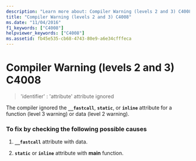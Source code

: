 ```yaml
---
description: "Learn more about: Compiler Warning (levels 2 and 3) C4008"
title: "Compiler Warning (levels 2 and 3) C4008"
ms.date: "11/04/2016"
f1_keywords: ["C4008"]
helpviewer_keywords: ["C4008"]
ms.assetid: fb45e535-cb68-4743-80e9-a6e34cfffeca
---
```

# Compiler Warning (levels 2 and 3) C4008

> 'identifier' : 'attribute' attribute ignored

The compiler ignored the **`__fastcall`**, **`static`**, or **`inline`** attribute for a function (level 3 warning) or data (level 2 warning).

### To fix by checking the following possible causes

1. **`__fastcall`** attribute with data.

1. **`static`** or **`inline`** attribute with **main** function.
